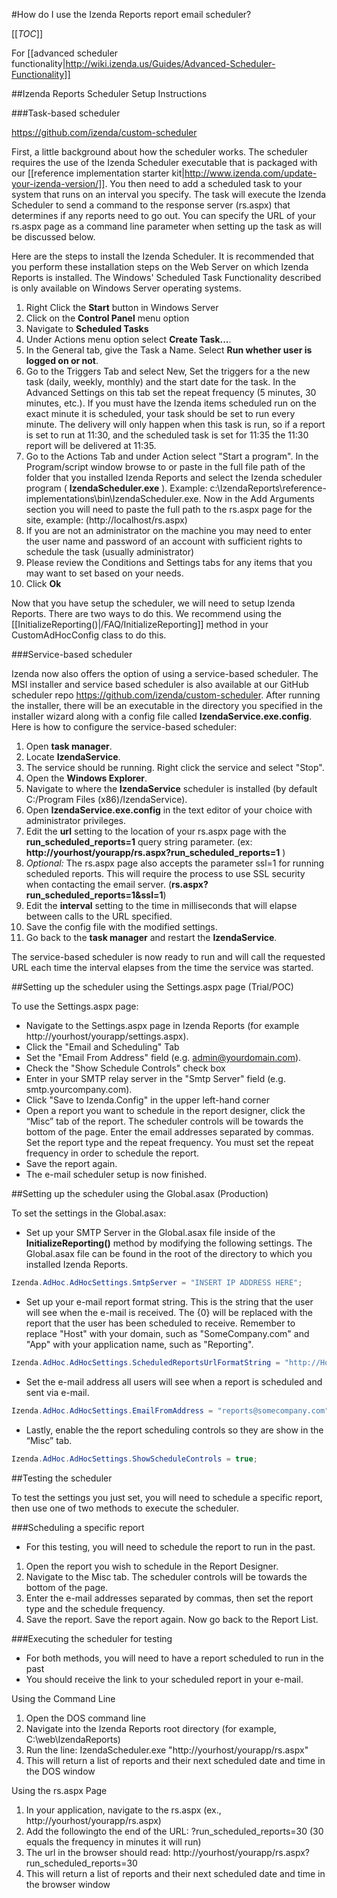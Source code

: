 #How do I use the Izenda Reports report email scheduler?

[[_TOC_]]


For [[advanced scheduler functionality|http://wiki.izenda.us/Guides/Advanced-Scheduler-Functionality]]

##Izenda Reports Scheduler Setup Instructions

###Task-based scheduler

https://github.com/izenda/custom-scheduler

First, a little background about how the scheduler works. The scheduler requires the use of the Izenda Scheduler executable that is packaged with our [[reference implementation starter kit|http://www.izenda.com/update-your-izenda-version/]]. You then need to add a scheduled task to your system that runs on an interval you specify. The task will execute the Izenda Scheduler to send a command to the response server (rs.aspx) that determines if any reports need to go out. You can specify the URL of your rs.aspx page as a command line parameter when setting up the task as will be discussed below.

Here are the steps to install the Izenda Scheduler. It is recommended that you perform these installation steps on the Web Server on which Izenda Reports is installed. The Windows' Scheduled Task Functionality described is only available on Windows Server operating systems. 

1. Right Click the **Start** button in Windows Server
2. Click on the **Control Panel** menu option
3. Navigate to **Scheduled Tasks**
4. Under Actions menu option select **Create Task...**.
5. In the General tab, give the Task a Name. Select **Run whether user is logged on or not**. 
6. Go to the Triggers Tab and select New, Set the triggers for a the new task (daily, weekly, monthly) and the start date for the task. In the Advanced Settings on this tab set the repeat frequency (5 minutes, 30 minutes, etc.). If you must have the Izenda items scheduled run on the exact minute it is scheduled, your task should be set to run every minute. The delivery will only happen when this task is run, so if a report is set to run at 11:30, and the scheduled task is set for 11:35 the 11:30 report will be delivered at 11:35.
7. Go to the Actions Tab and under Action select "Start a program". In the Program/script window browse to or paste in the full file path of the folder that you installed Izenda Reports and select the Izenda scheduler program ( **IzendaScheduler.exe** ). Example: c:\IzendaReports\reference-implementations\bin\IzendaScheduler.exe. Now in the Add Arguments section you will need to paste the full path to the rs.aspx page for the site, example: (http://localhost/rs.aspx)
8. If you are not an administrator on the machine you may need to enter the user name and password of an account with sufficient rights to schedule the task (usually administrator) 
9. Please review the Conditions and Settings tabs for any items that you may want to set based on your needs.
10. Click **Ok**

Now that you have setup the scheduler, we will need to setup Izenda Reports. There are two ways to do this. We recommend using the [[InitializeReporting()|/FAQ/InitializeReporting]] method in your CustomAdHocConfig class to do this.

###Service-based scheduler

Izenda now also offers the option of using a service-based scheduler. The MSI installer and service based scheduler is also available at our GitHub scheduler repo https://github.com/izenda/custom-scheduler. After running the installer, there will be an executable in the directory you specified in the installer wizard along with a config file called **IzendaService.exe.config**. Here is how to configure the service-based scheduler:

1. Open **task manager**.
2. Locate **IzendaService**.
3. The service should be running. Right click the service and select "Stop".
4. Open the **Windows Explorer**.
5. Navigate to where the **IzendaService** scheduler is installed (by default C:/Program Files (x86)/IzendaService).
6. Open **IzendaService.exe.config** in the text editor of your choice with administrator privileges.
7. Edit the **url** setting to the location of your rs.aspx page with the **run_scheduled_reports=1** query string parameter. (ex: **http://yourhost/yourapp/rs.aspx?run_scheduled_reports=1** ) 
  1. *Optional:* The rs.aspx page also accepts the parameter ssl=1 for running scheduled reports. This will require the process to use SSL security when contacting the email server. (**rs.aspx?run_scheduled_reports=1&ssl=1**)
8. Edit the **interval** setting to the time in milliseconds that will elapse between calls to the URL specified.
9. Save the config file with the modified settings.
10. Go back to the **task manager** and restart the **IzendaService**.

The service-based scheduler is now ready to run and will call the requested URL each time the interval elapses from the time the service was started.

<!--##Enabling scheduling controls in the application

Next, we must allow the schedule controls to be shown in the Report Designer page. This can be done in one of two ways.

###Via Settings.aspx

1. Navigate to the Izenda Reports settings.aspx page (e.g. http://yourhost/yourapp/settings.aspx)
2. Click the "Email & Scheduling" tab
3. Check the box next to "Show Schedule Controls"
4. Click "Save to Izenda.Config" in the upper left-hand corner

###Via Code

1. Open your global.asax file in your IDE/favorite text editor
2. Look for the [[InitializeReporting|/FAQ/InitializeReporting]] method
3. Add the following line of code into the method

```csharp
Izenda.AdHoc.AdHocSettings.ShowScheduleControls = true;
```

The schedule controls will now be shown in the report designer under the [[Misc tab|http://wiki.izenda.us/Guides/ReportDesign/9.0-Misc-Tab]].
-->

##Setting up the scheduler using the Settings.aspx page (Trial/POC)

To use the Settings.aspx page:

* Navigate to the Settings.aspx page in Izenda Reports (for example http://yourhost/yourapp/settings.aspx).
* Click the "Email and Scheduling" Tab
* Set the "Email From Address" field (e.g. admin@yourdomain.com).
* Check the "Show Schedule Controls" check box
* Enter in your SMTP relay server in the "Smtp Server" field (e.g. smtp.yourcompany.com).
* Click "Save to Izenda.Config" in the upper left-hand corner
* Open a report you want to schedule in the report designer, click the “Misc” tab of the report. The scheduler controls will be towards the bottom of the page. Enter the email addresses separated by commas. Set the report type and the repeat frequency. You must set the repeat frequency in order to schedule the report.
* Save the report again.
* The e-mail scheduler setup is now finished.

##Setting up the scheduler using the Global.asax (Production)

To set the settings in the Global.asax:

* Set up your SMTP Server in the Global.asax file inside of the **InitializeReporting()** method by modifying the following settings. The Global.asax file can be found in the root of the directory to which you installed Izenda Reports.

```csharp
Izenda.AdHoc.AdHocSettings.SmtpServer = "INSERT IP ADDRESS HERE";
```

* Set up your e-mail report format string. This is the string that the user will see when the e-mail is received. The {0} will be replaced with the report that the user has been scheduled to receive. Remember to replace "Host" with your domain, such as "SomeCompany.com" and "App" with your application name, such as "Reporting".

```csharp
Izenda.AdHoc.AdHocSettings.ScheduledReportsUrlFormatString = "http://Host/App/reportviewer.aspx?{0}";
```
* Set the e-mail address all users will see when a report is scheduled and sent via e-mail.

```csharp
Izenda.AdHoc.AdHocSettings.EmailFromAddress = "reports@somecompany.com";
```

* Lastly, enable the the report scheduling controls so they are show in the “Misc” tab.

```csharp
Izenda.AdHoc.AdHocSettings.ShowScheduleControls = true;
```


##Testing the scheduler

To test the settings you just set, you will need to schedule a specific report, then use one of two methods to execute the scheduler.

###Scheduling a specific report
* For this testing, you will need to schedule the report to run in the past.

1. Open the report you wish to schedule in the Report Designer.
2. Navigate to the Misc tab. The scheduler controls will be towards the bottom of the page. 
3. Enter the e-mail addresses separated by commas, then set the report type and the schedule frequency. 
4. Save the report. Save the report again. Now go back to the Report List. 

###Executing the scheduler for testing

* For both methods, you will need to have a report scheduled to run in the past
* You should receive the link to your scheduled report in your e-mail.

Using the Command Line

1. Open the DOS command line
2. Navigate into the Izenda Reports root directory (for example, C:\web\IzendaReports)
3. Run the line: IzendaScheduler.exe "http://yourhost/yourapp/rs.aspx" 
4. This will return a list of reports and their next scheduled date and time in the DOS window

Using the rs.aspx Page

1. In your application, navigate to the rs.aspx (ex., http://yourhost/yourapp/rs.aspx)
2. Add the followingto the end of the URL: ?run_scheduled_reports=30 (30 equals the frequency in minutes it will run)
3. The url in the browser should read: http://yourhost/yourapp/rs.aspx?run_scheduled_reports=30
4. This will return a list of reports and their next scheduled date and time in the browser window